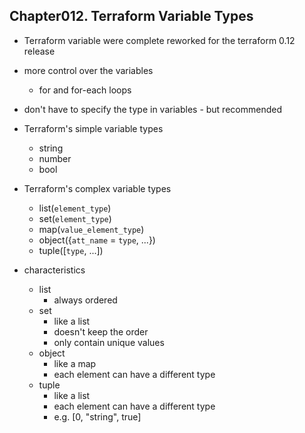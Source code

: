 
## Chapter012. Terraform Variable Types

* Terraform variable were complete reworked for the terraform 0.12 release
* more control over the variables
    * for and for-each loops
* don't have to specify the type in variables - but recommended
* Terraform's simple variable types
    * string
    * number
    * bool
* Terraform's complex variable types
    * list(`element_type`)
    * set(`element_type`)
    * map(`value_element_type`)
    * object({`att_name` = `type`, ...})
    * tuple([`type`, ...])

* characteristics
    * list
        * always ordered
    * set
        * like a list
        * doesn't keep the order
        * only contain unique values
    * object
        * like a map
        * each element can have a different type
    * tuple
        * like a list
        * each element can have a different type
        * e.g. [0, "string", true]
